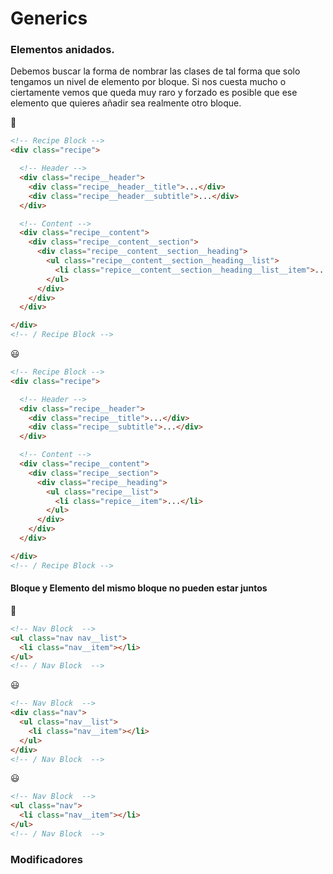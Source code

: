 # Generics

### Elementos anidados.

Debemos buscar la forma de nombrar las clases de tal forma que solo tengamos un nivel de elemento por bloque. Si nos cuesta mucho o ciertamente vemos que queda muy raro y forzado es posible que ese elemento que quieres añadir sea realmente otro bloque.

:see_no_evil:
```html
<!-- Recipe Block -->
<div class="recipe">

  <!-- Header -->
  <div class="recipe__header">
    <div class="recipe__header__title">...</div>
    <div class="recipe__header__subtitle">...</div>
  </div>

  <!-- Content -->
  <div class="recipe__content">
    <div class="recipe__content__section">
      <div class="recipe__content__section__heading">
        <ul class="recipe__content__section__heading__list">
          <li class="repice__content__section__heading__list__item">...</li>
        </ul>
      </div>
    </div>
  </div>

</div>
<!-- / Recipe Block -->
```

:smiley:
```html
<!-- Recipe Block -->
<div class="recipe">

  <!-- Header -->
  <div class="recipe__header">
    <div class="recipe__title">...</div>
    <div class="recipe__subtitle">...</div>
  </div>

  <!-- Content -->
  <div class="recipe__content">
    <div class="recipe__section">
      <div class="recipe__heading">
        <ul class="recipe__list">
          <li class="repice__item">...</li>
        </ul>
      </div>
    </div>
  </div>

</div>
<!-- / Recipe Block -->
```



#### Bloque y Elemento del mismo bloque no pueden estar juntos

:see_no_evil:
```html
<!-- Nav Block  -->
<ul class="nav nav__list">
  <li class="nav__item"></li>
</ul>
<!-- / Nav Block  -->
```

:smiley:
```html
<!-- Nav Block  -->
<div class="nav">
  <ul class="nav__list">
    <li class="nav__item"></li>
  </ul>
</div>
<!-- / Nav Block  -->
```

:smiley:
```html
<!-- Nav Block  -->
<ul class="nav">
  <li class="nav__item"></li>
</ul>
<!-- / Nav Block  -->
```


### Modificadores
